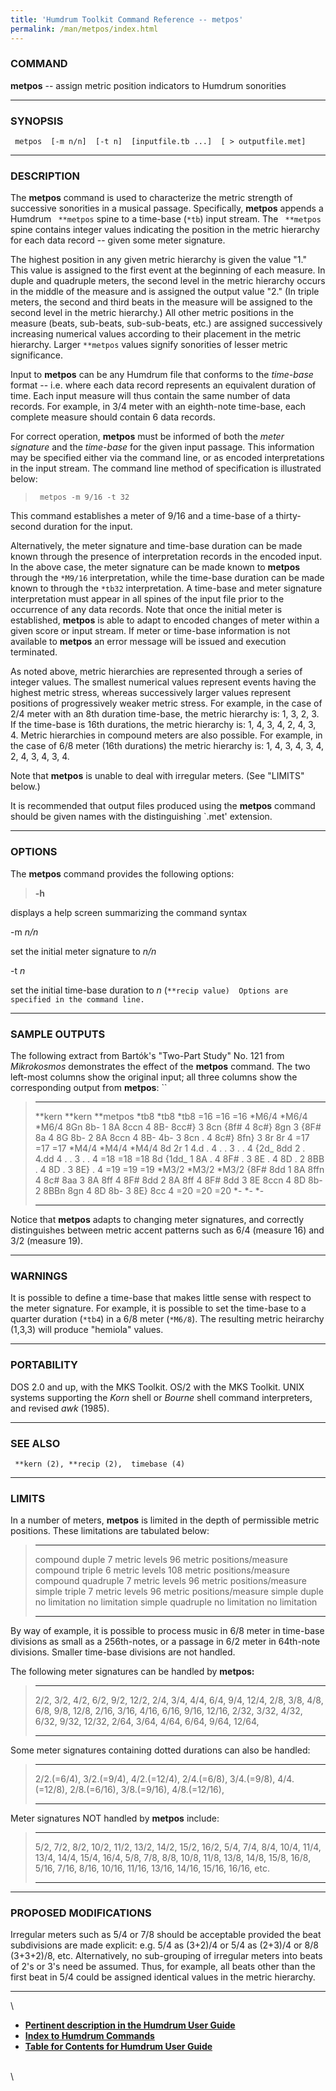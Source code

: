 ```yaml
---
title: 'Humdrum Toolkit Command Reference -- metpos'
permalink: /man/metpos/index.html
---
```


### COMMAND

**metpos** \-- assign metric position indicators to Humdrum sonorities

------------------------------------------------------------------------

### SYNOPSIS

` metpos  [-m n/n]  [-t n]  [inputfile.tb ...]  [ > outputfile.met]`

------------------------------------------------------------------------

### DESCRIPTION

The **metpos** command is used to characterize the metric strength of
successive sonorities in a musical passage. Specifically, **metpos**
appends a Humdrum ` **metpos` spine to a time-base (`*tb`) input stream.
The ` **metpos` spine contains integer values indicating the position in
the metric hierarchy for each data record \-- given some meter
signature.

The highest position in any given metric hierarchy is given the value
\"1.\" This value is assigned to the first event at the beginning of
each measure. In duple and quadruple meters, the second level in the
metric hierarchy occurs in the middle of the measure and is assigned the
output value \"2.\" (In triple meters, the second and third beats in the
measure will be assigned to the second level in the metric hierarchy.)
All other metric positions in the measure (beats, sub-beats,
sub-sub-beats, etc.) are assigned successively increasing numerical
values according to their placement in the metric hierarchy. Larger
`**metpos` values signify sonorities of lesser metric significance.

Input to **metpos** can be any Humdrum file that conforms to the
*time-base* format \-- i.e. where each data record represents an
equivalent duration of time. Each input measure will thus contain the
same number of data records. For example, in 3/4 meter with an
eighth-note time-base, each complete measure should contain 6 data
records.

For correct operation, **metpos** must be informed of both the *meter
signature* and the *time-base* for the given input passage. This
information may be specified either via the command line, or as encoded
interpretations in the input stream. The command line method of
specification is illustrated below:

> ` metpos -m 9/16 -t 32`

This command establishes a meter of 9/16 and a time-base of a
thirty-second duration for the input.

Alternatively, the meter signature and time-base duration can be made
known through the presence of interpretation records in the encoded
input. In the above case, the meter signature can be made known to
**metpos** through the `*M9/16` interpretation, while the time-base
duration can be made known to through the `*tb32` interpretation. A
time-base and meter signature interpretation must appear in all spines
of the input file prior to the occurrence of any data records. Note that
once the initial meter is established, **metpos** is able to adapt to
encoded changes of meter within a given score or input stream. If meter
or time-base information is not available to **metpos** an error message
will be issued and execution terminated.

As noted above, metric hierarchies are represented through a series of
integer values. The smallest numerical values represent events having
the highest metric stress, whereas successively larger values represent
positions of progressively weaker metric stress. For example, in the
case of 2/4 meter with an 8th duration time-base, the metric hierarchy
is: 1, 3, 2, 3. If the time-base is 16th durations, the metric hierarchy
is: 1, 4, 3, 4, 2, 4, 3, 4. Metric hierarchies in compound meters are
also possible. For example, in the case of 6/8 meter (16th durations)
the metric hierarchy is: 1, 4, 3, 4, 3, 4, 2, 4, 3, 4, 3, 4.

Note that **metpos** is unable to deal with irregular meters. (See
\"LIMITS\" below.)

It is recommended that output files produced using the **metpos**
command should be given names with the distinguishing \`.met\'
extension.

------------------------------------------------------------------------

### OPTIONS

The **metpos** command provides the following options:

> **-h**

displays a help screen summarizing the command syntax

-m *n/n*

set the initial meter signature to *n/n*

-t *n*

set the initial time-base duration to *n*
(`**recip value)  Options are specified in the command line. `

------------------------------------------------------------------------

### SAMPLE OUTPUTS

The following extract from Bartók\'s \"Two-Part Study\" No. 121 from
*Mikrokosmos* demonstrates the effect of the **metpos** command. The two
left-most columns show the original input; all three columns show the
corresponding output from **metpos**: ``

>   ---------- ---------- ------------
>   \*\*kern   \*\*kern   \*\*metpos
>   \*tb8      \*tb8      \*tb8
>   =16        =16        =16
>   \*M6/4     \*M6/4     \*M6/4
>   8Gn        8b-        1
>   8A         8ccn       4
>   8B-        8cc\#}     3
>   8cn        {8f\#      4
>   8c\#}      8gn        3
>   {8F\#      8a         4
>   8G         8b-        2
>   8A         8ccn       4
>   8B-        4b-        3
>   8cn        .          4
>   8c\#}      8fn}       3
>   8r         8r         4
>   =17        =17        =17
>   \*M4/4     \*M4/4     \*M4/4
>   8d         2r         1
>   4.d        .          4
>   .          .          3
>   .          .          4
>   {2d\_      8dd        2
>   .          4.dd       4
>   .          .          3
>   .          .          4
>   =18        =18        =18
>   8d         {1dd\_     1
>   8A         .          4
>   8F\#       .          3
>   8E         .          4
>   8D         .          2
>   8BB        .          4
>   8D         .          3
>   8E}        .          4
>   =19        =19        =19
>   \*M3/2     \*M3/2     \*M3/2
>   {8F\#      8dd        1
>   8A         8ffn       4
>   8c\#       8aa        3
>   8A         8ff        4
>   8F\#       8dd        2
>   8A         8ff        4
>   8F\#       8dd        3
>   8E         8ccn       4
>   8D         8b-        2
>   8BBn       8gn        4
>   8D         8b-        3
>   8E}        8cc        4
>   =20        =20        =20
>   \*-        \*-        \*-
>   ---------- ---------- ------------
>
Notice that **metpos** adapts to changing meter signatures, and
correctly distinguishes between metric accent patterns such as 6/4
(measure 16) and 3/2 (measure 19).

------------------------------------------------------------------------

### WARNINGS

It is possible to define a time-base that makes little sense with
respect to the meter signature. For example, it is possible to set the
time-base to a quarter duration (`*tb4`) in a 6/8 meter (`*M6/8`). The
resulting metric heirarchy (1,3,3) will produce \"hemiola\" values.

------------------------------------------------------------------------

### PORTABILITY

DOS 2.0 and up, with the MKS Toolkit. OS/2 with the MKS Toolkit. UNIX
systems supporting the *Korn* shell or *Bourne* shell command
interpreters, and revised *awk* (1985).

------------------------------------------------------------------------

### SEE ALSO

` **kern (2), **recip (2),  timebase (4)`

------------------------------------------------------------------------

### LIMITS

In a number of meters, **metpos** is limited in the depth of permissible
metric positions. These limitations are tabulated below:

>   -------------------- ----------------- ------------------------------
>   compound duple       7 metric levels   96 metric positions/measure
>   compound triple      6 metric levels   108 metric positions/measure
>   compound quadruple   7 metric levels   96 metric positions/measure
>   simple triple        7 metric levels   96 metric positions/measure
>   simple duple         no limitation     no limitation
>   simple quadruple     no limitation     no limitation
>   -------------------- ----------------- ------------------------------
>
By way of example, it is possible to process music in 6/8 meter in
time-base divisions as small as a 256th-notes, or a passage in 6/2 meter
in 64th-note divisions. Smaller time-base divisions are not handled.

The following meter signatures can be handled by **metpos:**

>   ------- ------- ------- ------- ------- --------
>   2/2,    3/2,    4/2,    6/2,    9/2,    12/2,
>   2/4,    3/4,    4/4,    6/4,    9/4,    12/4,
>   2/8,    3/8,    4/8,    6/8,    9/8,    12/8,
>   2/16,   3/16,   4/16,   6/16,   9/16,   12/16,
>   2/32,   3/32,   4/32,   6/32,   9/32,   12/32,
>   2/64,   3/64,   4/64,   6/64,   9/64,   12/64,
>   ------- ------- ------- ------- ------- --------
>
Some meter signatures containing dotted durations can also be handled:

>   -------------- -------------- ---------------
>   2/2.(=6/4),    3/2.(=9/4),    4/2.(=12/4),
>   2/4.(=6/8),    3/4.(=9/8),    4/4.(=12/8),
>   2/8.(=6/16),   3/8.(=9/16),   4/8.(=12/16),
>   -------------- -------------- ---------------
>
Meter signatures NOT handled by **metpos** include:

>   ------- ------- ------- -------- -------- -------- -------- -------- --------
>   5/2,    7/2,    8/2,    10/2,    11/2,    13/2,    14/2,    15/2,    16/2,
>   5/4,    7/4,    8/4,    10/4,    11/4,    13/4,    14/4,    15/4,    16/4,
>   5/8,    7/8,    8/8,    10/8,    11/8,    13/8,    14/8,    15/8,    16/8,
>   5/16,   7/16,   8/16,   10/16,   11/16,   13/16,   14/16,   15/16,   16/16,
>   etc.                                                                 
>   ------- ------- ------- -------- -------- -------- -------- -------- --------
>
------------------------------------------------------------------------

### PROPOSED MODIFICATIONS

Irregular meters such as 5/4 or 7/8 should be acceptable provided the
beat subdivisions are made explicit: e.g. 5/4 as (3+2)/4 or 5/4 as
(2+3)/4 or 8/8 (3+3+2)/8, etc. Alternatively, no sub-grouping of
irregular meters into beats of 2\'s or 3\'s need be assumed. Thus, for
example, all beats other than the first beat in 5/4 could be assigned
identical values in the metric hierarchy.

------------------------------------------------------------------------

\

-   [**Pertinent description in the Humdrum User
    Guide**](../guide23.html#The_metpos_Command)
-   [**Index to Humdrum Commands**](../commands.toc.html)
-   [**Table for Contents for Humdrum User Guide**](../guide.toc.html)

\
\
